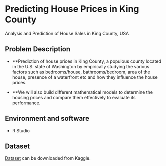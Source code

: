 # Predicting House Prices in King County

Analysis and Prediction of House Sales in King County, USA
## Problem Description

* **Prediction of house prices in King County, a populous county located in the U.S. state of Washington by empirically studying the various factors such as bedrooms/house, bathrooms/bedroom, area of the house, presence of a waterfront etc and how they influence the house prices. 

* **We will also build different mathematical models to determine the housing prices and compare them effectively to evaluate its performance.


## Environment and software

* R Studio

## Dataset

[Dataset](https://www.kaggle.com/harlfoxem/housesalesprediction) can be downloaded from Kaggle.

